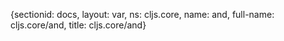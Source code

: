 {sectionid: docs, layout: var, ns: cljs.core, name: and, full-name: cljs.core/and,
  title: cljs.core/and}
